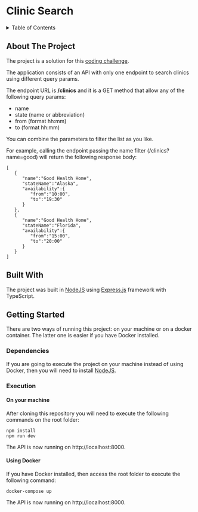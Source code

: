 # Clinic Search

<details>
  <summary>Table of Contents</summary>
  <ol>
    <li>
      <a href="#about-the-project">About The Project</a>
    </li>
    <li><a href="#built-with">Built With</a></li>
    <li>
      <a href="#getting-started">Getting Started</a>
      <ul>
        <li><a href="#dependencies">Dependencies</a></li>
        <li><a href="#execution">Execution</a></li>
      </ul>
    </li>
  </ol>
</details>

## About The Project

The project is a solution for this [coding challenge](https://gitlab.scratchpay.com/-/snippets/33). 

The application consists of an API with only one endpoint to search clinics using different query params. 

The endpoint URL is **/clinics** and it is a GET method that allow any of the following query params:

- name
- state (name or abbreviation)
- from (format hh:mm)
- to (format hh:mm)

You can combine the parameters to filter the list as you like.

For example, calling the endpoint passing the name filter (/clinics?name=good) will return the following response body:
```
[
   {
      "name":"Good Health Home",
      "stateName":"Alaska",
      "availability":{
         "from":"10:00",
         "to":"19:30"
      }
   },
   {
      "name":"Good Health Home",
      "stateName":"Florida",
      "availability":{
         "from":"15:00",
         "to":"20:00"
      }
   }
]
```

## Built With

The project was built in [NodeJS](https://nodejs.org/en) using [Express.js](https://expressjs.com/pt-br/) framework with TypeScript.

## Getting Started
There are two ways of running this project: on your machine or on a docker container. The latter one is easier if you have Docker installed. 

### Dependencies

If you are going to execute the project on your machine instead of using Docker, then you will need to install [NodeJS](https://dotnet.microsoft.com/en-us/download).

### Execution

#### On your machine

After cloning this repository you will need to execute the following commands on the root folder:

```
npm install
npm run dev
```

The API is now running on http://localhost:8000.

#### Using Docker

If you have Docker installed, then access the root folder to execute the following command:

```
docker-compose up
```

The API is now running on http://localhost:8000.
